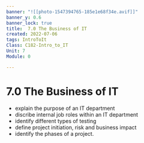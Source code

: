 ```yaml
---
banner: "![[photo-1547394765-185e1e68f34e.avif]]"
banner_y: 0.6
banner_lock: true
title:  7.0 The Business of IT
created: 2022-07-06
tags: IntroToIt
Class: C182-Intro_to_IT
Unit: 7
Module: 0

---
```


# 7.0 The Business of IT
- explain the purpose of an IT department
- discribe internal job roles within an IT department
- identify different types of testing
- define project initiation, risk and business impact
- identify the phases of a project.